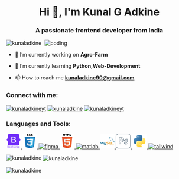 <h1 align="center">Hi 👋, I'm Kunal G Adkine</h1>
<h3 align="center">A passionate frontend developer from India</h3>

<img align="right" alt="coding" width="400" src="https://www.google.com/url?sa=i&url=https%3A%2F%2Fgithub.com%2Frudrabarad%2FGifs&psig=AOvVaw0emab0imm_i7iHsNS-wDez&ust=1729695487624000&source=images&cd=vfe&opi=89978449&ved=0CBMQjRxqFwoTCJjMz_mfookDFQAAAAAdAAAAABAR">

<p align="left"> <img src="https://komarev.com/ghpvc/?username=kunaladkine&label=Profile%20views&color=0e75b6&style=flat" alt="kunaladkine" /> </p>

- 🔭 I’m currently working on **Agro-Farm**

- 🌱 I’m currently learning **Python,Web-Development**

- 📫 How to reach me **kunaladkine90@gmail.com**

<h3 align="left">Connect with me:</h3>
<p align="left">
<a href="https://codepen.io/kunaladkineyt" target="blank"><img align="center" src="https://raw.githubusercontent.com/rahuldkjain/github-profile-readme-generator/master/src/images/icons/Social/codepen.svg" alt="kunaladkineyt" height="30" width="40" /></a>
<a href="https://linkedin.com/in/kunaladkine" target="blank"><img align="center" src="https://raw.githubusercontent.com/rahuldkjain/github-profile-readme-generator/master/src/images/icons/Social/linked-in-alt.svg" alt="kunaladkine" height="30" width="40" /></a>
<a href="https://instagram.com/kunaladkineyt" target="blank"><img align="center" src="https://raw.githubusercontent.com/rahuldkjain/github-profile-readme-generator/master/src/images/icons/Social/instagram.svg" alt="kunaladkineyt" height="30" width="40" /></a>
</p>

<h3 align="left">Languages and Tools:</h3>
<p align="left"> <a href="https://getbootstrap.com" target="_blank" rel="noreferrer"> <img src="https://raw.githubusercontent.com/devicons/devicon/master/icons/bootstrap/bootstrap-plain-wordmark.svg" alt="bootstrap" width="40" height="40"/> </a> <a href="https://www.w3schools.com/css/" target="_blank" rel="noreferrer"> <img src="https://raw.githubusercontent.com/devicons/devicon/master/icons/css3/css3-original-wordmark.svg" alt="css3" width="40" height="40"/> </a> <a href="https://www.figma.com/" target="_blank" rel="noreferrer"> <img src="https://www.vectorlogo.zone/logos/figma/figma-icon.svg" alt="figma" width="40" height="40"/> </a> <a href="https://www.w3.org/html/" target="_blank" rel="noreferrer"> <img src="https://raw.githubusercontent.com/devicons/devicon/master/icons/html5/html5-original-wordmark.svg" alt="html5" width="40" height="40"/> </a> <a href="https://www.mathworks.com/" target="_blank" rel="noreferrer"> <img src="https://upload.wikimedia.org/wikipedia/commons/2/21/Matlab_Logo.png" alt="matlab" width="40" height="40"/> </a> <a href="https://www.mysql.com/" target="_blank" rel="noreferrer"> <img src="https://raw.githubusercontent.com/devicons/devicon/master/icons/mysql/mysql-original-wordmark.svg" alt="mysql" width="40" height="40"/> </a> <a href="https://www.photoshop.com/en" target="_blank" rel="noreferrer"> <img src="https://raw.githubusercontent.com/devicons/devicon/master/icons/photoshop/photoshop-line.svg" alt="photoshop" width="40" height="40"/> </a> <a href="https://www.python.org" target="_blank" rel="noreferrer"> <img src="https://raw.githubusercontent.com/devicons/devicon/master/icons/python/python-original.svg" alt="python" width="40" height="40"/> </a> <a href="https://tailwindcss.com/" target="_blank" rel="noreferrer"> <img src="https://www.vectorlogo.zone/logos/tailwindcss/tailwindcss-icon.svg" alt="tailwind" width="40" height="40"/> </a> </p>

<p><img align="left" src="https://github-readme-stats.vercel.app/api/top-langs?username=kunaladkine&show_icons=true&locale=en&layout=compact" alt="kunaladkine" /></p>

<p>&nbsp;<img align="center" src="https://github-readme-stats.vercel.app/api?username=kunaladkine&show_icons=true&locale=en" alt="kunaladkine" /></p>

<p><img align="center" src="https://github-readme-streak-stats.herokuapp.com/?user=kunaladkine&" alt="kunaladkine" /></p>

